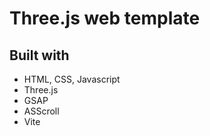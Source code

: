 # Three.js web template

## Built with <a name="builtwith"></a>

- HTML, CSS, Javascript
- Three.js
- GSAP
- ASScroll
- Vite

